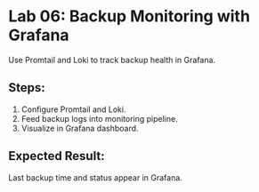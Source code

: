 # Lab 06: Backup Monitoring with Grafana

Use Promtail and Loki to track backup health in Grafana.

## Steps:
1. Configure Promtail and Loki.
2. Feed backup logs into monitoring pipeline.
3. Visualize in Grafana dashboard.

## Expected Result:
Last backup time and status appear in Grafana.